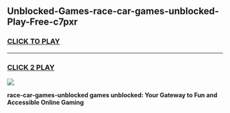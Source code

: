 
## Unblocked-Games-race-car-games-unblocked-Play-Free-c7pxr
<h3>
<a href="https://premium76.site?title=race-car-games-unblocked&ref=17A">CLICK TO PLAY</a></h3>
<hr>

<h3>
<a href="https://premium76.site?title=race-car-games-unblocked&ref=17A">CLICK 2 PLAY</a>
  
</h3>

<a href="https://premium76.site?title=race-car-games-unblocked&ref=17A"><img src="https://clearcache.store/games.png"></a>


**race-car-games-unblocked games unblocked: Your Gateway to Fun and Accessible Online Gaming**

